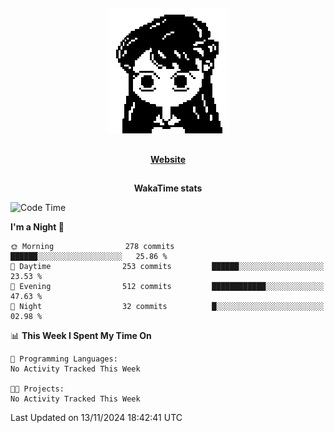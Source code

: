 ##

<p align="center">
  <img src="./person.gif" />
</p>

##

<div align="center">
  <p>
    <strong>
    <a href='https://domm.me'>Website</a>
    </strong>
  </p>
</div>

##

<div align="center">
  <p>
    <strong>
    WakaTime stats
    </strong>
  </p>
</div>

<!--START_SECTION:waka-->
![Code Time](http://img.shields.io/badge/Code%20Time-119%20hrs%2045%20mins-blue)

**I'm a Night 🦉** 

```text
🌞 Morning                278 commits         ██████░░░░░░░░░░░░░░░░░░░   25.86 % 
🌆 Daytime                253 commits         ██████░░░░░░░░░░░░░░░░░░░   23.53 % 
🌃 Evening                512 commits         ████████████░░░░░░░░░░░░░   47.63 % 
🌙 Night                  32 commits          █░░░░░░░░░░░░░░░░░░░░░░░░   02.98 % 
```


📊 **This Week I Spent My Time On** 

```text
💬 Programming Languages: 
No Activity Tracked This Week

🐱‍💻 Projects: 
No Activity Tracked This Week
```


 Last Updated on 13/11/2024 18:42:41 UTC
<!--END_SECTION:waka-->

